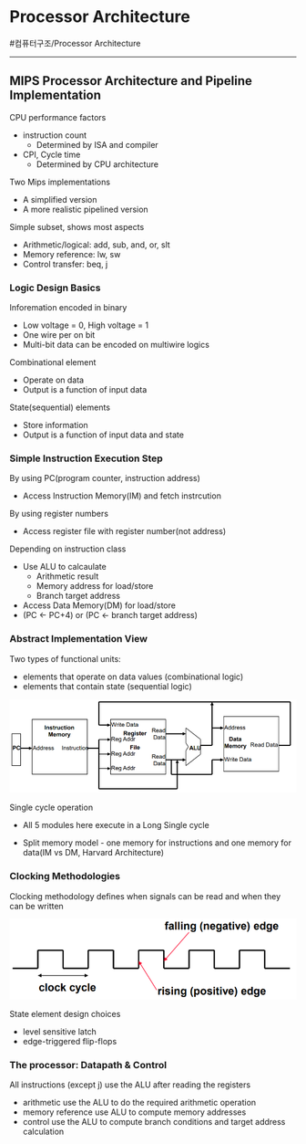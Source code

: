 # Processor Architecture
#컴퓨터구조/Processor Architecture

---
## MIPS Processor Architecture and Pipeline Implementation
CPU performance factors
- instruction count
    - Determined by ISA and compiler
- CPI, Cycle time
    - Determined by CPU architecture

Two Mips implementations
- A simplified version
- A more realistic pipelined version

Simple subset, shows most aspects
- Arithmetic/logical: add, sub, and, or, slt
- Memory reference: lw, sw
- Control transfer: beq, j

### Logic Design Basics
Inforemation encoded in binary
- Low voltage = 0, High voltage = 1
- One wire per on bit
- Multi-bit data can be encoded on multiwire logics

Combinational element
- Operate on data
- Output is a function of input data

State(sequential) elements
- Store information
- Output is a function of input data and state

### Simple Instruction Execution Step
By using PC(program counter, instruction address)
- Access Instruction Memory(IM) and fetch instrcution

By using register numbers
- Access register file with register number(not address)

Depending on instruction class
- Use ALU to calcaulate
    - Arithmetic result
    - Memory address for load/store
    - Branch target address
- Access Data Memory(DM) for load/store
- (PC <- PC+4) or (PC <- branch target address)

### Abstract Implementation View
Two types of functional units:
- elements that operate on data values (combinational logic)
- elements that contain state (sequential logic)

![](./img/PA_1.PNG)

Single cycle operation
- All 5 modules here execute in a Long Single cycle

- Split memory model - one memory for instructions and one memory for data(IM vs DM, Harvard Architecture)

### Clocking Methodologies
Clocking methodology defines when signals can be read and when they can be written

![](./img/PA_2.PNG)

State element design choices
- level sensitive latch
- edge-triggered flip-flops

### The processor: Datapath & Control

All instructions (except j) use the ALU after reading the registers
- arithmetic use the ALU to do the required arithmetic operation
- memory reference use ALU to compute memory addresses
- control use the ALU to compute branch conditions and target address calculation